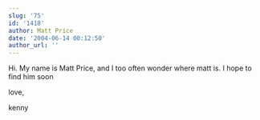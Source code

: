 ```yaml
---
slug: '75'
id: '1418'
author: Matt Price
date: '2004-06-14 00:12:50'
author_url: ''
---
```

Hi. My name is Matt Price, and I too often wonder where matt is.  I hope to find him soon

love,

kenny
